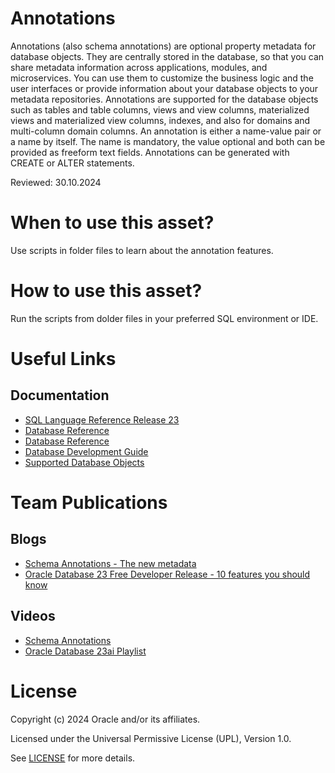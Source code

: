 # Annotations

Annotations (also schema annotations) are optional property metadata for database objects. They are centrally stored in the database, so that you can share metadata information across applications, modules, and microservices. You can use them to customize the business logic and the user interfaces or provide information about your database objects to your metadata repositories.
Annotations are supported for the database objects such as tables and table columns, views and view columns, materialized views and materialized view columns, indexes, and also for domains and multi-column domain columns.
An annotation is either a name-value pair or a name by itself. The name is mandatory, the value optional and both can be provided as freeform text fields. Annotations can be generated with CREATE or ALTER statements. 

Reviewed: 30.10.2024

# When to use this asset?

Use scripts in folder files to learn about the annotation features.

# How to use this asset?

Run the scripts from dolder files in your preferred SQL environment or IDE.

# Useful Links


## Documentation

- [SQL Language Reference Release 23](https://docs.oracle.com/en/database/oracle/oracle-database/23/sqlrf/CREATE-TABLE.html#GUID-F9CE0CC3-13AE-4744-A43C-EAC7A71AAAB6)
- [Database Reference](https://docs.oracle.com/en/database/oracle/oracle-database/23/refrn/ALL_ANNOTATIONS_USAGE.html#GUID-BD09C121-62C2-4881-83AE-99B168095711)
- [Database Reference](https://docs.oracle.com/en/database/oracle///////oracle-database/23/refrn/USER_ANNOTATIONS.html#GUID-9B38677B-BCC6-45A4-983A-68ABE9661962)
- [Database Development Guide](https://docs.oracle.com/en/database/oracle/oracle-database/23/adfns/registering-application-data-usage-database.html#GUID-2DAF069E-0938-40AF-B05B-75AFE71D666C)
- [Supported Database Objects](https://docs.oracle.com/en/database/oracle/oracle-database/23/adfns/registering-application-data-usage-database.html#GUID-0ADCF5F4-40E9-45B0-8B56-ACBD17CAE608)


# Team Publications

## Blogs

- [Schema Annotations - The new metadata](https://blogs.oracle.com/coretec/post/annotations-the-new-metadata-in-23c)
- [Oracle Database 23 Free Developer Release - 10 features you should know](https://blogs.oracle.com/coretec/post/oracle-database-23c-free-developer-sql)

## Videos
- [Schema Annotations](https://youtu.be/o-0VaT4SW7w?si=_PXlz2nck1Y3TH7x)
- [Oracle Database 23ai Playlist](https://www.youtube.com/playlist?list=PLHA__TOeNI7MNBND0JWQUqTYOQ1up-VHX)


# License

Copyright (c) 2024 Oracle and/or its affiliates.

Licensed under the Universal Permissive License (UPL), Version 1.0.

See [LICENSE](https://github.com/oracle-devrel/technology-engineering/blob/main/LICENSE) for more details.

